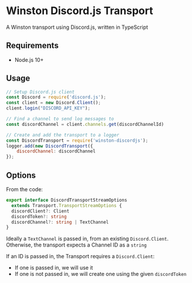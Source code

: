 # Winston Discord.js Transport

A Winston transport using Discord.js, written in TypeScript

## Requirements

- Node.js 10+

## Usage

```javascript
// Setup Discord.js client
const Discord = require('discord.js');
const client = new Discord.Client();
client.login("DISCORD_API_KEY");

// Find a channel to send log messages to
const discordChannel = client.channels.get(discordChannelId)

// Create and add the transport to a logger
const DiscordTransport = require('winston-discordjs');
logger.add(new DiscordTransport({
    discordChannel: discordChannel
});
```

## Options

From the code:

```typescript
export interface DiscordTransportStreamOptions
  extends Transport.TransportStreamOptions {
  discordClient?: Client
  discordToken?: string
  discordChannel?: string | TextChannel
}
```

Ideally a `TextChannel` is passed in, from an existing `Discord.Client`.
Otherwise, the transport expects a Channel ID as a `string`

If an ID is passed in, the Transport requires a `Discord.Client`:

- If one is passed in, we will use it
- If one is not passed in, we will create one using the given `discordToken`
